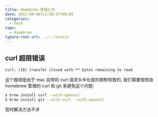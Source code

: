 ```yaml
---
title: Homebrew 报错汇总
date: 2017-09-06T11:50:17+08:00
categories:
  - Tech
tags:
  - Homebrew
typora-root-url: ../../static
---
```


## curl 超限错误

```
curl: (18) transfer closed with ** bytes remaining to read
```

这个报错是由于 mac 自带的 curl 请求头中长度的限制导致的, 我们需要按照由 homebrew 管理的 curl 和 git 来避免这个问题:

```bash
$ brew install curl --with-openssl
$ brew install git --with-curl --with-openssl
```

暂时解决方法不详
